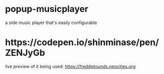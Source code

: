 # popup-musicplayer
a side music player that's easily configurable
<h1>https://codepen.io/shinminase/pen/ZENJyGb</h3>

live preview of it being used: https://freddielounds.neocities.org
